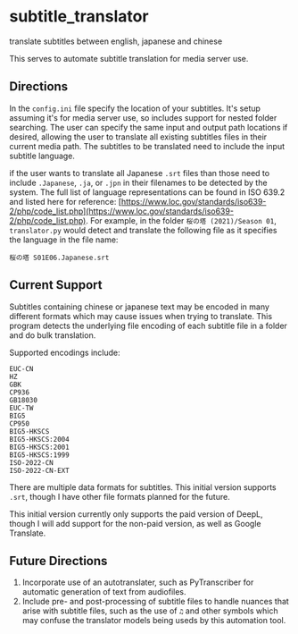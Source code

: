# subtitle_translator
translate subtitles between english, japanese and chinese

This serves to automate subtitle translation for media server use. 

## Directions

In the ```config.ini``` file specify the location of your subtitles. It's setup assuming it's for media server use, so includes support for nested folder searching. The user can specify the same input and output path locations if desired, allowing the user to translate all existing subtitles files in their current media path. The subtitles to be translated need to include the input subtitle language.

if the user wants to translate all Japanese ```.srt``` files than those need to include ```.Japanese```, ```.ja```, or ```.jpn``` in their filenames to be detected by the system. The full list of language representations can be found in ISO 639.2 and listed here for reference: [https://www.loc.gov/standards/iso639-2/php/code_list.php](https://www.loc.gov/standards/iso639-2/php/code_list.php). For example, in the folder ```桜の塔 (2021)/Season 01```, ```translator.py``` would detect and translate the following file as it specifies the language in the file name:

```
桜の塔 S01E06.Japanese.srt
```

## Current Support

Subtitles containing chinese or japanese text may be encoded in many different formats which may cause issues when trying to translate. This program detects the underlying file encoding of each subtitle file in a folder and do bulk translation. 

Supported encodings include: 
```
EUC-CN
HZ
GBK
CP936
GB18030
EUC-TW
BIG5
CP950
BIG5-HKSCS
BIG5-HKSCS:2004
BIG5-HKSCS:2001
BIG5-HKSCS:1999
ISO-2022-CN
ISO-2022-CN-EXT
```

There are multiple data formats for subtitles. This initial version supports ```.srt```, though I have other file formats planned for the future.

This initial version currently only supports the paid version of DeepL, though I will add support for the non-paid version, as well as Google Translate. 

## Future Directions
1. Incorporate use of an autotranslater, such as PyTranscriber for automatic generation of text from audiofiles.
2. Include pre- and post-processing of subtitle files to handle nuances that arise with subtitle files, such as the use of ```♫``` and other symbols which may confuse the translator models being useds by this automation tool. 
